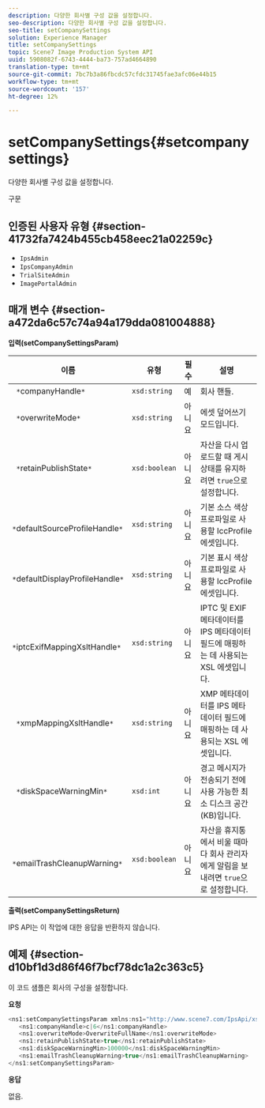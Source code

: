 ```yaml
---
description: 다양한 회사별 구성 값을 설정합니다.
seo-description: 다양한 회사별 구성 값을 설정합니다.
seo-title: setCompanySettings
solution: Experience Manager
title: setCompanySettings
topic: Scene7 Image Production System API
uuid: 5908082f-6743-4444-ba73-757ad4664890
translation-type: tm+mt
source-git-commit: 7bc7b3a86fbcdc57cfdc31745fae3afc06e44b15
workflow-type: tm+mt
source-wordcount: '157'
ht-degree: 12%

---
```



# setCompanySettings{#setcompanysettings}

다양한 회사별 구성 값을 설정합니다.

구문

## 인증된 사용자 유형 {#section-41732fa7424b455cb458eec21a02259c}

* `IpsAdmin`
* `IpsCompanyAdmin`
* `TrialSiteAdmin`
* `ImagePortalAdmin`

## 매개 변수 {#section-a472da6c57c74a94a179dda081004888}

**입력(setCompanySettingsParam)**

| 이름 | 유형 | 필수 | 설명 |
|---|---|---|---|
| ` *`companyHandle`*` | `xsd:string` | 예 | 회사 핸들. |
| ` *`overwriteMode`*` | `xsd:string` | 아니요 | 에셋 덮어쓰기 모드입니다. |
| ` *`retainPublishState`*` | `xsd:boolean` | 아니요 | 자산을 다시 업로드할 때 게시 상태를 유지하려면 `true`으로 설정합니다. |
| ` *`defaultSourceProfileHandle`*` | `xsd:string` | 아니요 | 기본 소스 색상 프로파일로 사용할 IccProfile 에셋입니다. |
| ` *`defaultDisplayProfileHandle`*` | `xsd:string` | 아니요 | 기본 표시 색상 프로파일로 사용할 IccProfile 에셋입니다. |
| ` *`iptcExifMappingXsltHandle`*` | `xsd:string` | 아니요 | IPTC 및 EXIF 메타데이터를 IPS 메타데이터 필드에 매핑하는 데 사용되는 XSL 에셋입니다. |
| ` *`xmpMappingXsltHandle`*` | `xsd:string` | 아니요 | XMP 메타데이터를 IPS 메타데이터 필드에 매핑하는 데 사용되는 XSL 에셋입니다. |
| ` *`diskSpaceWarningMin`*` | `xsd:int` | 아니요 | 경고 메시지가 전송되기 전에 사용 가능한 최소 디스크 공간(KB)입니다. |
| ` *`emailTrashCleanupWarning`*` | `xsd:boolean` | 아니요 | 자산을 휴지통에서 비울 때마다 회사 관리자에게 알림을 보내려면 `true`으로 설정합니다. |

**출력(setCompanySettingsReturn)**

IPS API는 이 작업에 대한 응답을 반환하지 않습니다.

## 예제 {#section-d10bf1d3d86f46f7bcf78dc1a2c363c5}

이 코드 샘플은 회사의 구성을 설정합니다.

**요청**

```java
<ns1:setCompanySettingsParam xmlns:ns1="http://www.scene7.com/IpsApi/xsd/2008-01-15">
   <ns1:companyHandle>c|6</ns1:companyHandle>
   <ns1:overwriteMode>OverwriteFullName</ns1:overwriteMode>
   <ns1:retainPublishState>true</ns1:retainPublishState>
   <ns1:diskSpaceWarningMin>100000</ns1:diskSpaceWarningMin>
   <ns1:emailTrashCleanupWarning>true</ns1:emailTrashCleanupWarning>
</ns1:setCompanySettingsParam>
```

**응답**

없음.
